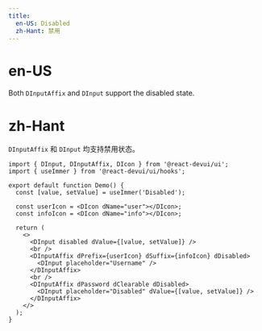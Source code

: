 ```yaml
---
title:
  en-US: Disabled
  zh-Hant: 禁用
---
```


# en-US

Both `DInputAffix` and `DInput` support the disabled state.

# zh-Hant

`DInputAffix` 和 `DInput` 均支持禁用状态。

```tsx
import { DInput, DInputAffix, DIcon } from '@react-devui/ui';
import { useImmer } from '@react-devui/ui/hooks';

export default function Demo() {
  const [value, setValue] = useImmer('Disabled');

  const userIcon = <DIcon dName="user"></DIcon>;
  const infoIcon = <DIcon dName="info"></DIcon>;

  return (
    <>
      <DInput disabled dValue={[value, setValue]} />
      <br />
      <DInputAffix dPrefix={userIcon} dSuffix={infoIcon} dDisabled>
        <DInput placeholder="Username" />
      </DInputAffix>
      <br />
      <DInputAffix dPassword dClearable dDisabled>
        <DInput placeholder="Disabled" dValue={[value, setValue]} />
      </DInputAffix>
    </>
  );
}
```
